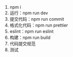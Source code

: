 1. npm i
2. 运行：npm run dev
3. 提交代码：npm run commit
4. 格式化代码：npm run prettier
5. eslint：npm run eslint
6. 构建：npm run build
7. 代码提交规范
8. 测试
